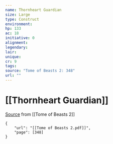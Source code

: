 ```yaml
---
name: Thornheart Guardian
size: Large
type: Construct
environment: 
hp: 133
ac: 18
initiative: 0
alignment: 
legendary: 
lair: 
unique: 
cr: 9
tags: 
source: "Tome of Beasts 2: 348"
url: ""
---
```

# [[Thornheart Guardian]]

[Source](zotero://open-pdf/library/items/9UQIAB6R?page=348) from [[Tome of Beasts 2]]

```pdf
{
	"url": "[[Tome of Beasts 2.pdf]]",
	"page": [348]
}
```

